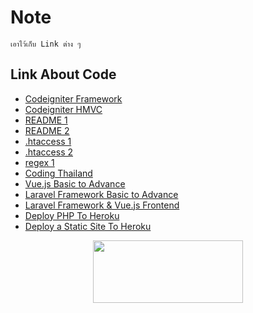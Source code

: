  # Note
```
เอาไว้เก็บ Link ต่าง ๆ
```

## Link About Code
* [Codeigniter Framework](https://www.youtube.com/playlist?list=PLWCEDsNutP7Lqa9k6hyvCpQXVxhBi1u7i&fbclid=IwAR3uFzvnZP5RzU3DRDPAxCq2L_Q3HlNwGuqqrd_mpkQB1lCkpfjOdOWoO6I)
* [Codeigniter HMVC](https://www.youtube.com/playlist?list=PLT6eEMKoy6KX4oEki1HNVInvUDWdJrT3W)
* [README 1](https://medium.com/i-gear-geek/%E0%B8%A1%E0%B8%B2%E0%B9%80%E0%B8%82%E0%B8%B5%E0%B8%A2%E0%B8%99-readme-md-%E0%B8%81%E0%B8%B1%E0%B8%99%E0%B9%80%E0%B8%96%E0%B8%AD%E0%B8%B0-7dc2fafc635e)
* [README 2](https://datawow.io/blogs/readme-md-document-software-open-source)
* [.htaccess 1](https://www.themevilles.com/what-is-htaccess/)
* [.htaccess 2](https://www.webhostingsecretrevealed.net/th/blog/web-hosting-guides/the-basics-of-htaccess/)
* [regex 1](https://devahoy.com/blog/2016/11/regular-expressions-101/)
* [Coding Thailand](https://codingthailand.com/site/index.php?r=site/allcourses)
* [Vue.js Basic to Advance](https://www.youtube.com/playlist?list=PLEE74DyIkwEnQ3fqgLNRnBHdGONErIKzL)
* [Laravel Framework Basic to Advance](https://www.youtube.com/playlist?list=PLEE74DyIkwEnDRHQjHaJyV4K1TsMPkbiV)
* [Laravel Framework & Vue.js Frontend](https://www.youtube.com/playlist?list=PLEE74DyIkwElrZBxAW1x0AEHPrUQqwSaq)
* [Deploy PHP To Heroku](https://itchampclub.medium.com/php-%E0%B8%81%E0%B8%B2%E0%B8%A3%E0%B9%80%E0%B8%82%E0%B8%B5%E0%B8%A2%E0%B8%99%E0%B9%82%E0%B8%84%E0%B9%8A%E0%B8%94%E0%B8%9A%E0%B8%99-github-%E0%B9%81%E0%B8%A5%E0%B8%B0-deploy-%E0%B8%97%E0%B8%B5%E0%B9%88-heroku-1412def1cef9)
* [Deploy a Static Site To Heroku](https://blog.teamtreehouse.com/deploy-static-site-heroku)



<p align="center">
  <img width="240" height="100" src="https://images.unsplash.com/photo-1507525428034-b723cf961d3e?ixlib=rb-1.2.1&ixid=MnwxMjA3fDB8MHxwaG90by1wYWdlfHx8fGVufDB8fHx8&auto=format&fit=crop&w=1000&q=80"</p>
